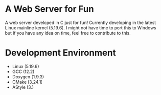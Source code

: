 # A Web Server for Fun

A web server developed in C just for fun! Currently developing in the latest
Linux mainline kernel (5.19.6). I might not have time to port this to Windows
but if you have any idea on time, feel free to contribute to this.

# Development Environment

- Linux (5.19.6)
- GCC (12.2)
- Doxygen (1.9.3)
- CMake (3.24.1)
- AStyle (3.)
